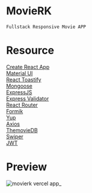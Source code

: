 # MovieRK

    Fullstack Responsive Movie APP

# Resource

[Create React App](https://create-react-app.dev/)<br>
[Material UI](https://create-react-app.dev/)<br>
[React Toastify](https://github.com/fkhadra/react-toastify)<br>
[Mongoose](https://mongoosejs.com/)<br>
[ExpressJS](https://expressjs.com/)<br>
[Express Validator](https://express-validator.github.io/docs/)<br>
[React Router](https://reactrouter.com/)<br>
[Formik](https://formik.org/)<br>
[Yup](https://github.com/jquense/yup/)<br>
[Axios](https://axios-http.com/)<br>
[ThemovieDB](https://www.themoviedb.org/)<br>
[Swiper](https://swiperjs.com/)<br>
[JWT](https://github.com/auth0/node-jsonwebtoken)<br>

# Preview
![movierk vercel app_](https://github.com/roman-kalistratov/movieRK/assets/80212286/a05d1f6f-6333-4175-9916-5f3990b60231)

